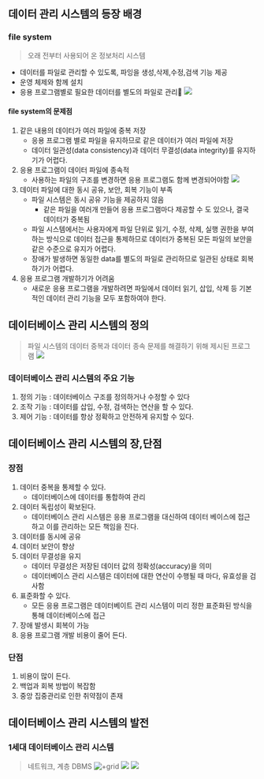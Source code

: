 ## 데이터 관리 시스템의 등장 배경
### file system
> 오래 전부터 사용되어 온 정보처리 시스템

- 데이터를 파일로 관리할 수 있도록, 파잉을 생성,삭제,수정,검색 기능 제공
- 운영 체제와 함께 설치
- 응용 프로그램별로 필요한 데이터를 별도의 파일로 관리
![](https://i.imgur.com/z9SjbTS.png)

#### file system의 문제점
1. 같은 내용의 데이터가 여러 파일에 중복 저장
	- 응용 프로그램 별로 파일을 유지하므로 같은 데이터가 여러 파일에 저장
	- 데이터 일관성(data consistency)과 데이터 무결성(data integrity)를 유지하기가 어렵다.
2. 응용 프로그램이 데이터 파일에 종속적
	- 사용하는 파일의 구조를 변경하면 응용 프로그램도 함께 변경되어야함
	![](https://i.imgur.com/4V8NoHL.png)
3. 데이터 파일에 대한 동시 공유, 보안, 회복 기능이 부족
	- 파일 시스템은 동시 공유 기능을 제공하지 않음
		- 같은 파일을 여러개 만들어 응용 프로그램마다 제공할 수 도 있으나, 결국 데이터가 중복됨
	- 파일 시스템에서는 사용자에게 파일 단위로 읽기, 수정, 삭제, 실행 권한을 부여하는 방식으로 데이터 접근을 통제하므로 데이터가 중복된 모든 파일의 보안을 같은 수준으로 유지가 어렵다.
	- 장애가 발생하면 동일한 data를 별도의 파일로 관리하므로 일관된 상태로 회복하기가 어렵다.
4. 응용 프로그램 개발하기가 어려움
	- 새로운 응용 프로그램을 개발하려면 파일에서 데이터 읽기, 삽입, 삭제 등 기본적인 데이터 관리 기능을 모두 포함하여야 한다.
## 데이터베이스 관리 시스템의 정의
> 파일 시스템의 데이터 중복과 데이터 종속 문제를 해결하기 위해 제시된 프로그램
![](https://i.imgur.com/BrTjEXz.png)
### 데이터베이스 관리 시스템의 주요 기능
1. 정의 기능 : 데이터베이스 구조를 정의하거나 수정할 수 있다
2. 조작 기능 : 데이터를 삽입, 수정, 검색하는 연산을 할 수 있다.
3. 제어 기능 : 데이터를 항상 정확하고 안전하게 유지할 수 있다.

## 데이터베이스 관리 시스템의 장,단점
### 장점
1. 데이터 중복을 통제할 수 있다.
	- 데이터베이스에 데이터를 통합하여 관리
2. 데이터 독립성이 확보된다.
	- 데이터베이스 관리 시스템은 응용 프로그램을 대신하여 데이터 베이스에 접근하고 이를 관리하는 모든 책임을 진다.
3. 데이터를 동시에 공유
4. 데이터 보안이 향상
5. 데이터 무결성을 유지
	- 데이터 무결성은 저장된 데이터 값의 정확성(accuracy)을 의미
	- 데이터베이스 관리 시스템은 데이터에 대한 연산이 수행될 때 마다, 유효성을 검사함
6. 표준화할 수 있다.
	- 모든 응용 프로그램은 데이터베이트 관리 시스템이 미리 정한 표준화된 방식을 통해 데이터베이스에 접근
7. 장애 발생시 회복이 가능
8. 응용 프로그램 개발 비용이 줄어 든다.
### 단점
1. 비용이 많이 든다.
2. 백업과 회복 방법이 복잡함
3. 중앙 집중관리로 인한 취약점이 존재

## 데이터베이스 관리 시스템의 발전
### 1세대 데이터베이스 관리 시스템
> 네트워크, 계층 DBMS
![+grid](https://i.imgur.com/qHUH82k.png/+grid)
![](https://i.imgur.com/J7TUg97.png\+grid)
![](https://i.imgur.com/qHUH82k.png\+grid)
